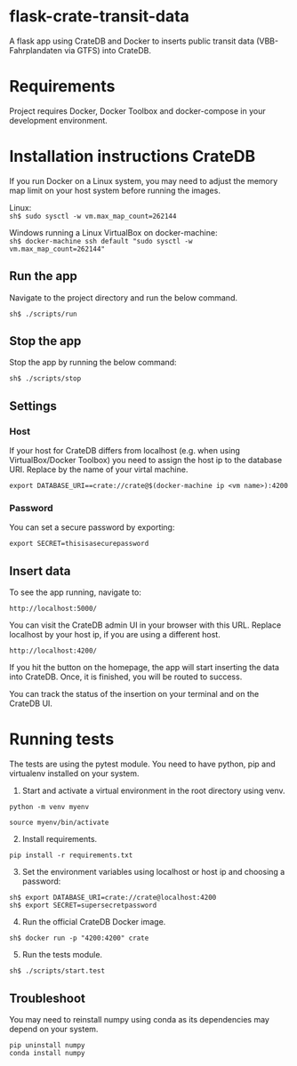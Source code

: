 # flask-crate-transit-data
A flask app using CrateDB and Docker to inserts public transit data (VBB-Fahrplandaten via GTFS) into CrateDB.

# Requirements

Project requires Docker, Docker Toolbox and docker-compose in your development environment.

# Installation instructions CrateDB

If you run Docker on a Linux system, you may need to adjust the memory map limit on your host system before running the images.

Linux:  
`sh$ sudo sysctl -w vm.max_map_count=262144`

Windows running a Linux VirtualBox on docker-machine:    
`sh$ docker-machine ssh default "sudo sysctl -w vm.max_map_count=262144"`

## Run the app

Navigate to the project directory and run the below command.  
  
`sh$ ./scripts/run`

## Stop the app

Stop the app by running the below command:
  
`sh$ ./scripts/stop`

## Settings
### Host

If your host for CrateDB differs from localhost (e.g. when using VirtualBox/Docker Toolbox) you need to assign the host ip to the database URI. Replace <vm name> by the name of your virtal machine. 
    
`export DATABASE_URI==crate://crate@$(docker-machine ip <vm name>):4200`

### Password  

You can set a secure password by exporting: 
  
`export SECRET=thisisasecurepassword` 

## Insert data

To see the app running, navigate to:  
  
`http://localhost:5000/` 
  
You can visit the CrateDB admin UI in your browser with this URL. Replace localhost by your host ip, if you are using a different host. 
  
`http://localhost:4200/`
  
If you hit the button on the homepage, the app will start inserting the data into CrateDB.
Once, it is finished, you will be routed to success.

You can track the status of the insertion on your terminal and on the CrateDB UI. 

# Running tests
The tests are using the pytest module. You need to have python, pip and virtualenv installed on your system.

1) Start and activate a virtual environment in the root directory using venv.
  
`python -m venv myenv`  
  
`source myenv/bin/activate`  
  
2) Install requirements.
   
`pip install -r requirements.txt`

3) Set the environment variables using localhost or host ip and choosing a password:
  
`sh$ export DATABASE_URI=crate://crate@localhost:4200`  
`sh$ export SECRET=supersecretpassword`  

4) Run the official CrateDB Docker image.  
    
`sh$ docker run -p "4200:4200" crate`    
  
5) Run the tests module.
  
`sh$ ./scripts/start.test`  

## Troubleshoot

You may need to reinstall numpy using conda as its dependencies may depend on your system.
  
``pip uninstall numpy``     
``conda install numpy``  

